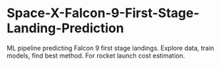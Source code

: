 # Space-X-Falcon-9-First-Stage-Landing-Prediction
ML pipeline predicting Falcon 9 first stage landings. Explore data, train models, find best method. For rocket launch cost estimation.
